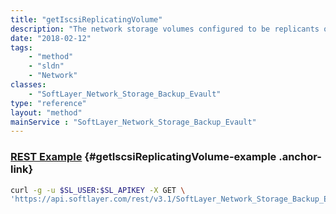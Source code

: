 ```yaml
---
title: "getIscsiReplicatingVolume"
description: "The network storage volumes configured to be replicants of this volume."
date: "2018-02-12"
tags:
    - "method"
    - "sldn"
    - "Network"
classes:
    - "SoftLayer_Network_Storage_Backup_Evault"
type: "reference"
layout: "method"
mainService : "SoftLayer_Network_Storage_Backup_Evault"
---
```


### [REST Example](#getIscsiReplicatingVolume-example) <a href="/article/rest/"><i class="fas fa-question"></i></a> {#getIscsiReplicatingVolume-example .anchor-link} 
```bash
curl -g -u $SL_USER:$SL_APIKEY -X GET \
'https://api.softlayer.com/rest/v3.1/SoftLayer_Network_Storage_Backup_Evault/{SoftLayer_Network_Storage_Backup_EvaultID}/getIscsiReplicatingVolume'
```
